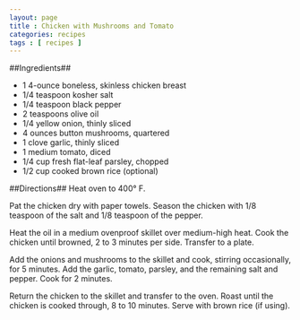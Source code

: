 ```yaml
---
layout: page
title : Chicken with Mushrooms and Tomato
categories: recipes
tags : [ recipes ]
---
```

##Ingredients##
* 1 4-ounce boneless, skinless chicken breast
* 1/4 teaspoon kosher salt
* 1/4 teaspoon black pepper
* 2 teaspoons olive oil
* 1/4 yellow onion, thinly sliced
* 4 ounces button mushrooms, quartered
* 1 clove garlic, thinly sliced
* 1 medium tomato, diced
* 1/4 cup fresh flat-leaf parsley, chopped
* 1/2 cup cooked brown rice (optional)

##Directions##
Heat oven to 400° F.

Pat the chicken dry with paper towels. Season the chicken with 1/8 teaspoon of the salt and 1/8 teaspoon of the pepper.

Heat the oil in a medium ovenproof skillet over medium-high heat. Cook the chicken until browned, 2 to 3 minutes per side. Transfer to a plate.

Add the onions and mushrooms to the skillet and cook, stirring occasionally, for 5 minutes. Add the garlic, tomato, parsley, and the remaining salt and pepper. Cook for 2 minutes.

Return the chicken to the skillet and transfer to the oven. Roast until the chicken is cooked through, 8 to 10 minutes. Serve with brown rice (if using).


